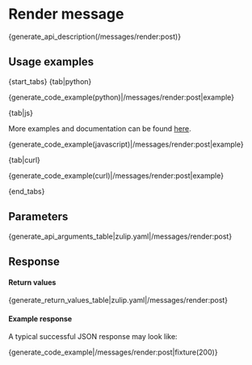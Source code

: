 # Render message

{generate_api_description(/messages/render:post)}

## Usage examples

{start_tabs}
{tab|python}

{generate_code_example(python)|/messages/render:post|example}

{tab|js}

More examples and documentation can be found [here](https://github.com/zulip/zulip-js).

{generate_code_example(javascript)|/messages/render:post|example}

{tab|curl}

{generate_code_example(curl)|/messages/render:post|example}

{end_tabs}

## Parameters

{generate_api_arguments_table|zulip.yaml|/messages/render:post}

## Response

#### Return values

{generate_return_values_table|zulip.yaml|/messages/render:post}

#### Example response

A typical successful JSON response may look like:

{generate_code_example|/messages/render:post|fixture(200)}
